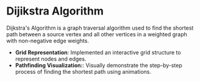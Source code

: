 # Dijikstra Algorithm

Dijkstra's Algorithm is a graph traversal algorithm used to find the shortest path between a source vertex and all other vertices in a weighted graph with non-negative edge weights.

- **Grid Representation**: Implemented an interactive grid structure to represent nodes and edges.
- **Pathfinding Visualization:**: Visually demonstrate the step-by-step process of finding the shortest path using animations.



    


